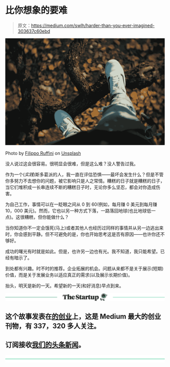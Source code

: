 # 比你想象的要难

> 原文：<https://medium.com/swlh/harder-than-you-ever-imagined-303637c60ebd>

![](img/50c7f8e6de0d9c6c03264d81fded123a.png)

Photo by [Filippo Ruffini](https://unsplash.com/photos/N_WyD_4qcfs?utm_source=unsplash&utm_medium=referral&utm_content=creditCopyText) on [Unsplash](https://unsplash.com/search/photos/fear?utm_source=unsplash&utm_medium=referral&utm_content=creditCopyText)

没人说过这会很容易。很明显会很难，但是这么难？没人警告过我。

作为一个(*实践*)斯多葛派的人，我一直在评估恐惧——最坏会发生什么？但是不管你多努力不去想你的问题，被它影响只是人之常情。糟糕的日子就是糟糕的日子，当它们堆积成一长串连续不断的糟糕日子时，无论你多么坚忍，都会对你造成伤害。

为自己工作，事情可以在一眨眼之间从 0 到 60(例如，每月赚 0 美元到每月赚 10，000 美元)。然而，它也以另一种方式下落，一路落回地球(也比地球低一点)。这很糟糕，但你能做什么？

当你知道你不一定会饿死(马上)或者其他人也经历过同样的事情并从另一边逃出来时，你会感到平静。但不可避免的是，你也开始思考这是否有原因——也许你还不够好。

成功的曙光有时就是如此。但是，也许另一边也有光。我不知道，我只能希望。已经有暗示了。

到处都有兴趣。时不时的推荐。企业拓展的机会。问题从来都不是关于展示(短期)价值，而是关于发展业务以适应真正的需求(以及展示长期价值)。

抬头，明天是新的一天。希望新的一天(和好消息)早点到来。

[![](img/308a8d84fb9b2fab43d66c117fcc4bb4.png)](https://medium.com/swlh)

## 这个故事发表在[的创业](https://medium.com/swlh)上，这是 Medium 最大的创业刊物，有 337，320 多人关注。

## 订阅接收[我们的头条新闻](http://growthsupply.com/the-startup-newsletter/)。

[![](img/b0164736ea17a63403e660de5dedf91a.png)](https://medium.com/swlh)